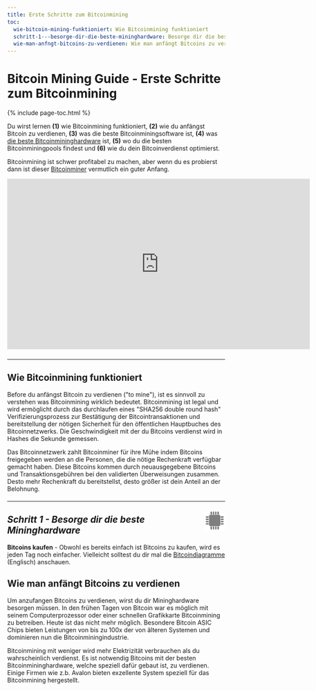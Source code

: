 ```yaml
---
title: Erste Schritte zum Bitcoinmining
toc:
  wie-bitcoin-mining-funktioniert: Wie Bitcoinmining funktioniert
  schritt-1---besorge-dir-die-beste-mininghardware: Besorge dir die beste Mininghardware
  wie-man-anfngt-bitcoins-zu-verdienen: Wie man anfängt Bitcoins zu verdienen
---
```


# Bitcoin Mining Guide - Erste Schritte zum Bitcoinmining

{% include page-toc.html %}

Du wirst lernen **(1)** wie Bitcoinmining funktioniert, **(2)** wie du anfängst Bitcoin zu verdienen, **(3)** was die beste Bitcoinminingsoftware ist, **(4)** was [die beste Bitcoinmininghardware](/bitcoin-mining-hardware/) ist, **(5)** wo du die besten Bitcoinminingpools findest und **(6)** wie du dein Bitcoinverdienst optimierst.

Bitcoinmining ist schwer profitabel zu machen, aber wenn du es probierst dann ist dieser [Bitcoinminer](http://geni.us/pOtlDhj) vermutlich ein guter Anfang.

<iframe width="700" height="394" src="https://www.youtube.com/embed/GmOzih6I1zs" frameborder="0" allowfullscreen></iframe>
<hr style="width: 100%; margin: 20px 0; color: #eee;" />

## Wie Bitcoinmining funktioniert

Before du anfängst Bitcoin zu verdienen ("to mine"), ist es sinnvoll zu verstehen was Bitcoinmining wirklich bedeutet. Bitcoinmining ist legal und wird ermöglicht durch das durchlaufen eines "SHA256 double round hash" Verifizierungsprozess zur Bestätigung der Bitcointransaktionen und bereitstellung der nötigen Sicherheit für den öffentlichen Hauptbuches des Bitcoinnetzwerks. Die Geschwindigkeit mit der du Bitcoins verdienst wird in Hashes die Sekunde gemessen.

Das Bitcoinnetzwerk zahlt Bitcoinminer für ihre Mühe indem Bitcoins freigegeben werden an die Personen, die die nötige Rechenkraft verfügbar gemacht haben. Diese Bitcoins kommen durch neuausgegebene Bitcoins und Transaktionsgebühren bei den validierten Überweisungen zusammen. Desto mehr Rechenkraft du bereitstellst, desto größer ist dein Anteil an der Belohnung.

<hr style="width: 100%; margin: 20px 0; color: #eee;" />
<img src="/images/icons/icon-gs-bitcoin-mining-hardware.png" alt="Kaufe Bitcoinmining Hardware" align="right">

## *Schritt 1 - Besorge dir die beste Mininghardware*

**Bitcoins kaufen** - Obwohl es bereits einfach ist Bitcoins zu kaufen, wird es jeden Tag noch einfacher. Vielleicht solltest du dir mal die [Bitcoindiagramme](/en/charts) (Englisch) anschauen.

## Wie man anfängt Bitcoins zu verdienen

Um anzufangen Bitcoins zu verdienen, wirst du dir Mininghardware besorgen müssen. In den frühen Tagen von Bitcoin war es möglich mit seinem Computerprozessor oder einer schnellen Grafikkarte Bitcoinmining zu betreiben. Heute ist das nicht mehr möglich. Besondere Bitcoin ASIC Chips bieten Leistungen von bis zu 100x der von älteren Systemen und dominieren nun die Bitcoinminingindustrie.

Bitcoinmining mit weniger wird mehr Elektrizität verbrauchen als du wahrscheinlich verdienst. Es ist notwendig Bitcoins mit der besten Bitcoinmininghardware, welche speziell dafür gebaut ist, zu verdienen. Einige Firmen wie z.b. Avalon bieten exzellente System speziell für das Bitcoinmining hergestellt.
